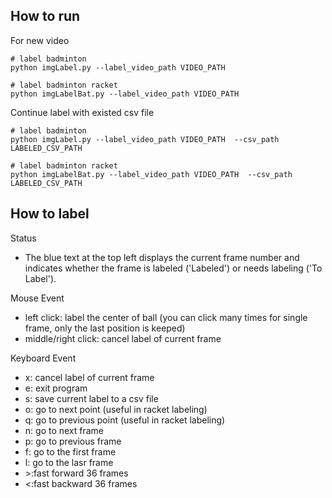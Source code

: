 ## How to run
For new video

``` 
# label badminton
python imgLabel.py --label_video_path VIDEO_PATH

# label badminton racket
python imgLabelBat.py --label_video_path VIDEO_PATH

```

Continue label with existed csv file

```
# label badminton
python imgLabel.py --label_video_path VIDEO_PATH  --csv_path LABELED_CSV_PATH

# label badminton racket
python imgLabelBat.py --label_video_path VIDEO_PATH  --csv_path LABELED_CSV_PATH
```

## How to label
Status
- The blue text at the top left displays the current frame number and indicates whether the frame is labeled ('Labeled') or needs labeling ('To Label').

Mouse Event
- left click: label the center of ball (you can click many times for single frame, only the last position is keeped)
- middle/right click: cancel label of current frame 

Keyboard Event
- x: cancel label of current frame
- e: exit program
- s: save current label to a csv file
- o: go to next point (useful in racket labeling)
- q: go to previous point (useful in racket labeling)
- n: go to next frame
- p: go to previous frame
- f: go to the first frame
- l: go to the lasr frame
- \>:fast forward 36 frames
- <:fast backward 36 frames
